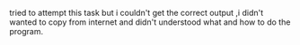 tried to attempt this task but i couldn't get the correct output ,i didn't wanted to copy from internet and didn't understood what and how to do the program. 
